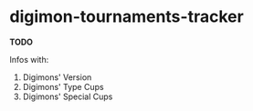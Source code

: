 # digimon-tournaments-tracker

<strong>TODO</strong>

Infos with:
<ol>
  <li>Digimons' Version</li>
  <li>Digimons' Type Cups</li>
  <li>Digimons' Special Cups</li>
</ol>

